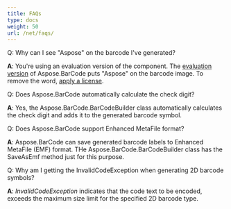 ```yaml
---
title: FAQs
type: docs
weight: 50
url: /net/faqs/
---
```


Q: Why can I see "Aspose" on the barcode I've generated?

**A**: You're using an evaluation version of the component. The [evaluation version](http://www.aspose.com/docs/display/barcodenet/Licensing#Licensing-EvaluationVersionLimitations) of Aspose.BarCode puts "Aspose" on the barcode image. To remove the word, [apply a license](http://www.aspose.com/docs/display/barcodenet/Licensing#Licensing-SettingaLicenseinAspose.BarCodefor.NET).

Q: Does Aspose.BarCode automatically calculate the check digit?

**A**: Yes, the Aspose.BarCode.BarCodeBuilder class automatically calculates the check digit and adds it to the generated barcode symbol.

Q: Does Aspose.BarCode support Enhanced MetaFile format?

**A**: Aspose.BarCode can save generated barcode labels to Enhanced MetaFile (EMF) format. THe Aspose.BarCode.BarCodeBuilder class has the SaveAsEmf method just for this purpose.

Q: Why am I getting the InvalidCodeException when generating 2D barcode symbols?

**A**: *InvalidCodeException* indicates that the code text to be encoded, exceeds the maximum size limit for the specified 2D barcode type.
